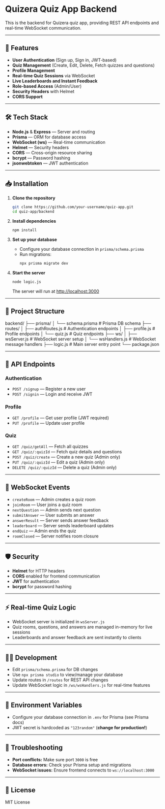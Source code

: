 # Quizera Quiz App Backend

This is the backend for Quizera quiz app, providing REST API endpoints and real-time WebSocket communication.

---

## 🚀 Features

- **User Authentication** (Sign up, Sign in, JWT-based)
- **Quiz Management** (Create, Edit, Delete, Fetch quizzes and questions)
- **Profile Management**
- **Real-time Quiz Sessions** via WebSocket
- **Live Leaderboards and Instant Feedback**
- **Role-based Access** (Admin/User)
- **Security Headers** with Helmet
- **CORS Support**

---

## 🛠️ Tech Stack

- **Node.js** & **Express** — Server and routing
- **Prisma** — ORM for database access
- **WebSocket (ws)** — Real-time communication
- **Helmet** — Security headers
- **CORS** — Cross-origin resource sharing
- **bcrypt** — Password hashing
- **jsonwebtoken** — JWT authentication

---

## 📥 Installation

1. **Clone the repository**

   ```bash
   git clone https://github.com/your-username/quiz-app.git
   cd quiz-app/backend
   ```

2. **Install dependencies**

   ```bash
   npm install
   ```

3. **Set up your database**

   - Configure your database connection in `prisma/schema.prisma`
   - Run migrations:
     ```bash
     npx prisma migrate dev
     ```

4. **Start the server**

   ```bash
   node logic.js
   ```

   The server will run at [http://localhost:3000](http://localhost:3000)

---

## 📂 Project Structure

backend/
├── prisma/
│ └── schema.prisma      # Prisma DB schema
├── routes/
│ ├── authRoutes.js      # Authentication endpoints
│ ├── profile.js         # Profile endpoints
│ └── quiz.js            # Quiz endpoints
├── ws/
│ ├── wsServer.js        # WebSocket server setup
│ └── wsHandlers.js      # WebSocket message handlers
├── logic.js             # Main server entry point
└── package.json

---

## 🔗 API Endpoints

### Authentication

- `POST /signup` — Register a new user
- `POST /signin` — Login and receive JWT

### Profile

- `GET /profile` — Get user profile (JWT required)
- `PUT /profile` — Update user profile

### Quiz

- `GET /quiz/getAll` — Fetch all quizzes
- `GET /quiz/:quizId` — Fetch quiz details and questions
- `POST /quiz/create` — Create a new quiz (Admin only)
- `PUT /quiz/:quizId` — Edit a quiz (Admin only)
- `DELETE /quiz/:quizId` — Delete a quiz (Admin only)

---

## 📡 WebSocket Events

- `createRoom` — Admin creates a quiz room
- `joinRoom` — User joins a quiz room
- `nextQuestion` — Admin sends next question
- `submitAnswer` — User submits an answer
- `answerResult` — Server sends answer feedback
- `leaderboard` — Server sends leaderboard updates
- `endQuiz` — Admin ends the quiz
- `roomClosed` — Server notifies room closure

---

## 🛡️ Security

- **Helmet** for HTTP headers
- **CORS** enabled for frontend communication
- **JWT** for authentication
- **bcrypt** for password hashing

---

## ⚡ Real-time Quiz Logic

- WebSocket server is initialized in `wsServer.js`
- Quiz rooms, questions, and answers are managed in-memory for live sessions
- Leaderboards and answer feedback are sent instantly to clients

---

## 👨‍💻 Development

- Edit `prisma/schema.prisma` for DB changes
- Use `npx prisma studio` to view/manage your database
- Update routes in `/routes` for REST API changes
- Update WebSocket logic in `/ws/wsHandlers.js` for real-time features

---

## 📄 Environment Variables

- Configure your database connection in `.env` for Prisma (see Prisma docs)
- JWT secret is hardcoded as `"123random"` (**change for production!**)

---

## 🐞 Troubleshooting

- **Port conflicts:** Make sure port `3000` is free
- **Database errors:** Check your Prisma setup and migrations
- **WebSocket issues:** Ensure frontend connects to `ws://localhost:3000`

---

## 📜 License

MIT License
